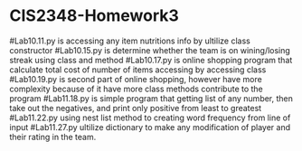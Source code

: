 # CIS2348-Homework3


#Lab10.11.py is accessing any item nutritions info by ultilize class constructor
#Lab10.15.py is determine whether the team is on wining/losing streak using class and method
#Lab10.17.py is online shopping program that calculate total cost of number of items accessing by accessing class 
#Lab10.19.py is second part of online shopping, however have more complexity because of it have more class methods contribute to the program
#Lab11.18.py is simple program that getting list of any number, then take out the negatives, and print only positive from least to greatest
#Lab11.22.py using nest list method to creating word frequency from line of input
#Lab11.27.py ultilize dictionary to make any modification of player and their rating in the team.
